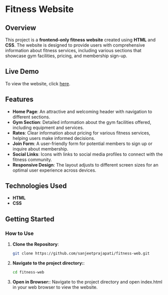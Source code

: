 # Fitness Website

## Overview
This project is a **frontend-only fitness website** created using **HTML** and **CSS**. The website is designed to provide users with comprehensive information about fitness services, including various sections that showcase gym facilities, pricing, and membership sign-up.

## Live Demo
To view the website, click [here](https://sanjeetprajapati.github.io/fitness-web/).

## Features
- **Home Page**: An attractive and welcoming header with navigation to different sections.
- **Gym Section**: Detailed information about the gym facilities offered, including equipment and services.
- **Rates**: Clear information about pricing for various fitness services, helping users make informed decisions.
- **Join Form**: A user-friendly form for potential members to sign up or inquire about membership.
- **Social Links**: Icons with links to social media profiles to connect with the fitness community.
- **Responsive Design**: The layout adjusts to different screen sizes for an optimal user experience across devices.

## Technologies Used
- **HTML**
- **CSS**

## Getting Started
### How to Use
1. **Clone the Repository**:
   ```bash
   git clone https://github.com/sanjeetprajapati/fitness-web.git

2. **Navigate to the project directory:**:
   ```bash
   cd fitness-web
3. **Open in Browser:**:
  Navigate to the project directory and open index.html in your web browser to view the website.

